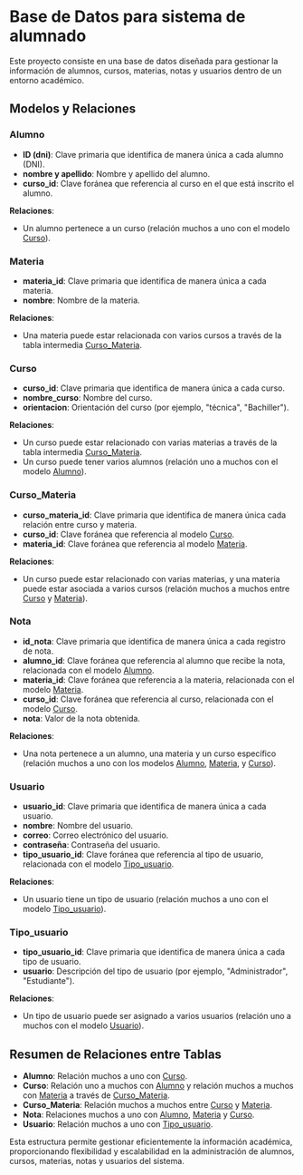 # Base de Datos para sistema de alumnado

Este proyecto consiste en una base de datos diseñada para gestionar la información de alumnos, cursos, materias, notas y usuarios dentro de un entorno académico.

## Modelos y Relaciones

### Alumno

- **ID (dni)**: Clave primaria que identifica de manera única a cada alumno (DNI).
- **nombre y apellido**: Nombre y apellido del alumno.
- **curso_id**: Clave foránea que referencia al curso en el que está inscrito el alumno.

**Relaciones**:
- Un alumno pertenece a un curso (relación muchos a uno con el modelo [Curso](#curso)).

### Materia

- **materia_id**: Clave primaria que identifica de manera única a cada materia.
- **nombre**: Nombre de la materia.

**Relaciones**:
- Una materia puede estar relacionada con varios cursos a través de la tabla intermedia [Curso_Materia](#curso_materia).

### Curso

- **curso_id**: Clave primaria que identifica de manera única a cada curso.
- **nombre_curso**: Nombre del curso.
- **orientacion**: Orientación del curso (por ejemplo, "técnica", "Bachiller").

**Relaciones**:
- Un curso puede estar relacionado con varias materias a través de la tabla intermedia [Curso_Materia](#curso_materia).
- Un curso puede tener varios alumnos (relación uno a muchos con el modelo [Alumno](#alumno)).

### Curso_Materia

- **curso_materia_id**: Clave primaria que identifica de manera única cada relación entre curso y materia.
- **curso_id**: Clave foránea que referencia al modelo [Curso](#curso).
- **materia_id**: Clave foránea que referencia al modelo [Materia](#materia).

**Relaciones**:
- Un curso puede estar relacionado con varias materias, y una materia puede estar asociada a varios cursos (relación muchos a muchos entre [Curso](#curso) y [Materia](#materia)).

### Nota

- **id_nota**: Clave primaria que identifica de manera única a cada registro de nota.
- **alumno_id**: Clave foránea que referencia al alumno que recibe la nota, relacionada con el modelo [Alumno](#alumno).
- **materia_id**: Clave foránea que referencia a la materia, relacionada con el modelo [Materia](#materia).
- **curso_id**: Clave foránea que referencia al curso, relacionada con el modelo [Curso](#curso).
- **nota**: Valor de la nota obtenida.

**Relaciones**:
- Una nota pertenece a un alumno, una materia y un curso específico (relación muchos a uno con los modelos [Alumno](#alumno), [Materia](#materia), y [Curso](#curso)).

### Usuario

- **usuario_id**: Clave primaria que identifica de manera única a cada usuario.
- **nombre**: Nombre del usuario.
- **correo**: Correo electrónico del usuario.
- **contraseña**: Contraseña del usuario.
- **tipo_usuario_id**: Clave foránea que referencia al tipo de usuario, relacionada con el modelo [Tipo_usuario](#tipo_usuario).

**Relaciones**:
- Un usuario tiene un tipo de usuario (relación muchos a uno con el modelo [Tipo_usuario](#tipo_usuario)).

### Tipo_usuario

- **tipo_usuario_id**: Clave primaria que identifica de manera única a cada tipo de usuario.
- **usuario**: Descripción del tipo de usuario (por ejemplo, "Administrador", "Estudiante").

**Relaciones**:
- Un tipo de usuario puede ser asignado a varios usuarios (relación uno a muchos con el modelo [Usuario](#usuario)).

## Resumen de Relaciones entre Tablas

- **Alumno**: Relación muchos a uno con [Curso](#curso).
- **Curso**: Relación uno a muchos con [Alumno](#alumno) y relación muchos a muchos con [Materia](#materia) a través de [Curso_Materia](#curso_materia).
- **Curso_Materia**: Relación muchos a muchos entre [Curso](#curso) y [Materia](#materia).
- **Nota**: Relaciones muchos a uno con [Alumno](#alumno), [Materia](#materia) y [Curso](#curso).
- **Usuario**: Relación muchos a uno con [Tipo_usuario](#tipo_usuario).

Esta estructura permite gestionar eficientemente la información académica, proporcionando flexibilidad y escalabilidad en la administración de alumnos, cursos, materias, notas y usuarios del sistema.
